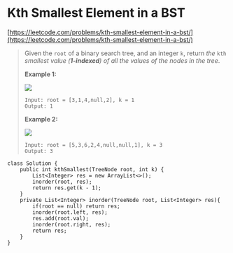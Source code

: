 # Kth Smallest Element in a BST

[https://leetcode.com/problems/kth-smallest-element-in-a-bst/](https://leetcode.com/problems/kth-smallest-element-in-a-bst/)

> Given the `root` of a binary search tree, and an integer `k`, return _the_ `kth` _smallest value (**1-indexed**) of all the values of the nodes in the tree_.
>
> &#x20;
>
> **Example 1:**
>
> ![](https://assets.leetcode.com/uploads/2021/01/28/kthtree1.jpg)
>
> ```
> Input: root = [3,1,4,null,2], k = 1
> Output: 1
> ```
>
> **Example 2:**
>
> ![](https://assets.leetcode.com/uploads/2021/01/28/kthtree2.jpg)
>
> ```
> Input: root = [5,3,6,2,4,null,null,1], k = 3
> Output: 3
> ```

```
class Solution {
    public int kthSmallest(TreeNode root, int k) {
        List<Integer> res = new ArrayList<>();
        inorder(root, res);
        return res.get(k - 1);
    }
    private List<Integer> inorder(TreeNode root, List<Integer> res){
        if(root == null) return res;
        inorder(root.left, res);
        res.add(root.val);
        inorder(root.right, res);
        return res;
    }
}
```
